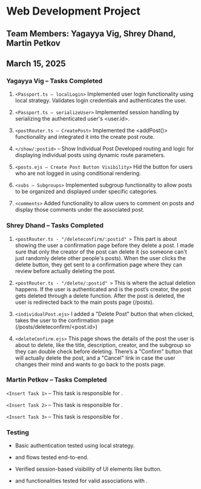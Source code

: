 # Web Development Project
## Team Members: Yagayya Vig, Shrey Dhand, Martin Petkov
## March 15, 2025


### Yagayya Vig – Tasks Completed

1. `<Passport.ts – localLogin>`
Implemented user login functionality using local strategy. Validates login credentials and authenticates the user.

2. `<Passport.ts – serializeUser>`
Implemented session handling by serializing the authenticated user's <user.id>.

3. `<postRouter.ts – CreatePost>`
Implemented the <addPost()> functionality and integrated it into the create post route.

4. `</show/:postid>` – Show Individual Post
Developed routing and logic for displaying individual posts using dynamic route parameters.

5. `<posts.ejs – Create Post Button Visibility>`
Hid the <Create Post> button for users who are not logged in using conditional rendering.

6. `<subs – Subgroups>`
Implemented subgroup functionality to allow posts to be organized and displayed under specific categories.

7. `<comments>`
Added functionality to allow users to comment on posts and display those comments under the associated post.

### Shrey Dhand – Tasks Completed
1. `<postRouter.ts - "/deleteconfirm/:postid" >`
This part is about showing the user a confirmation page before they delete a post. I made sure that only the creator of the post can delete it (so someone can't just randomly delete other people's posts). When the user clicks the delete button, they get sent to a confirmation page where they can review before actually deleting the post.

2. `<postRouter.ts - "/delete/:postid" >` 
This is where the actual deletion happens. If the user is authenticated and is the post’s creator, the post gets deleted through a delete function. After the post is deleted, the user is redirected back to the main posts page (/posts).

3. `<individualPost.ejs>`
I added a "Delete Post" button that when clicked, takes the user to the confirmation page (/posts/deleteconfirm/<post.id>)

4. `<deleteConfirm.ejs>`
This page shows the details of the post the user is about to delete, like the title, description, creator, and the subgroup so they can double check before deleting. There’s a "Confirm" button that will actually delete the post, and a "Cancel" link in case the user changes their mind and wants to go back to the posts page.

### Martin Petkov – Tasks Completed
`<Insert Task 1>` – This task is responsible for <describe the functionality clearly>.

`<Insert Task 2>` – This task is responsible for <describe the functionality clearly>.

`<Insert Task 3>` – This task is responsible for <describe the functionality clearly>.

### Testing

- Basic authentication tested using local strategy.
- <Create Post> and <Delete Post> flows tested end-to-end.
- Verified session-based visibility of UI elements like <Create Post> button.

- <Comments> and <Subgroups> functionalities tested for valid associations with <Posts>.